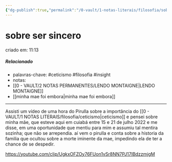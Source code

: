 ```yaml
---
{"dg-publish":true,"permalink":"/0-vault/1-notas-literais/filosofia/sobre-ser-sincero/","tags":["ceticismo","filosofia","insight"],"dgHomeLink":true,"dgShowLocalGraph":true,"dgShowFileTree":true,"dgEnableSearch":true}
---
```


# sobre ser sincero
criado em: 11:13

##### Relacionado
- palavras-chave: #ceticismo #filosofia #insight
- notas:
- [[0 - VAULT/2 NOTAS PERMANENTES/LENDO MONTAIGNE\|LENDO MONTAIGNE]]
- [[minha mae foi embora\|minha mae foi embora]]
---

Assisti um vídeo de uma hora do Pirulla sobre a importância do [[0 - VAULT/1 NOTAS LITERAIS/filosofia/ceticismo\|ceticismo]]  e pensei sobre minha mãe, que esteve aqui em cuiabá entre 15 e 21 de julho 2022 e me disse, em uma oportunidade que mentiu para mim e assumiu tal mentira sozinha; que não se arrependia. 
aí vem o pirulla e conta sobre a historia da familia que ocultou sobre a morte iminente da mae, impedindo ela de ter a chance de se despedir.

https://youtube.com/clip/UgkxOFZOy76FUon1vSr8NN7PJ17IBdzzmjgM
